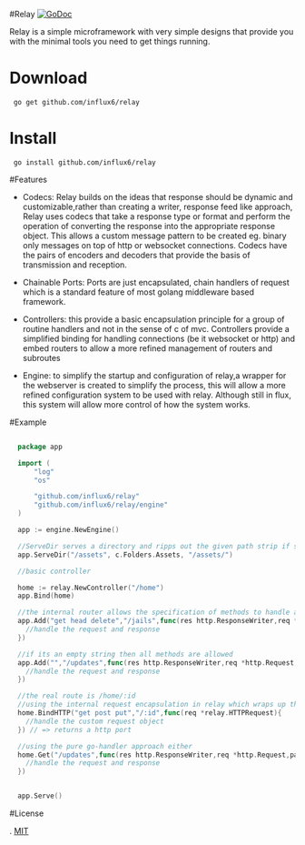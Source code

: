 #Relay
[![GoDoc](http://img.shields.io/badge/go-documentation-blue.svg?style=flat-square)](http://godoc.org/github.com/influx6/relay)

Relay is a simple microframework with very simple designs that provide you with the minimal tools you need to get things running.

# Download

     go get github.com/influx6/relay

# Install

     go install github.com/influx6/relay


#Features

  - Codecs: Relay builds on the ideas that response should be dynamic and customizable,rather than creating a writer, response feed like approach, Relay uses codecs that take a response type or format and perform the operation of converting the response into the appropriate response object. This allows a custom message pattern to be created eg. binary only messages on top of http or websocket connections. Codecs have the pairs of encoders and decoders that provide the basis of transmission and reception.

  - Chainable Ports: Ports are just encapsulated, chain handlers of request which is a standard feature of most golang middleware based framework.

  - Controllers: this provide a basic encapsulation principle for a group of routine handlers and not in the sense of c of mvc. Controllers provide a simplified binding for handling connections (be it websocket or http) and embed routers to allow a more refined management of routers and subroutes

  - Engine: to simplify the startup and configuration of relay,a wrapper for the webserver is created to simplify the process, this will allow a more refined configuration system to be used with relay. Although still in flux, this system will allow more control of how the system works.

#Example

  ```go

    package app

    import (
    	"log"
    	"os"

    	"github.com/influx6/relay"
    	"github.com/influx6/relay/engine"
    )

  	app := engine.NewEngine()

    //ServeDir serves a directory and ripps out the given path strip if supplied
  	app.ServeDir("/assets", c.Folders.Assets, "/assets/")

    //basic controller

    home := relay.NewController("/home")
    app.Bind(home)

    //the internal router allows the specification of methods to handle as a list of space seperated values
    app.Add("get head delete","/jails",func(res http.ResponseWriter,req *http.Request,params relay.Collector){
      //handle the request and response
    })

    //if its an empty string then all methods are allowed
    app.Add("","/updates",func(res http.ResponseWriter,req *http.Request,params relay.Collector){
      //handle the request and response
    })

    //the real route is /home/:id
    //using the internal request encapsulation in relay which wraps up the request and response and uses the codecs for writing and reading data
    home.BindHTTP("get post put","/:id",func(req *relay.HTTPRequest){
      //handle the custom request object
    }) // => returns a http port

    //using the pure go-handler approach either
    home.Get("/updates",func(res http.ResponseWriter,req *http.Request,params relay.Collector){
      //handle the request and response
    })


  	app.Serve()
  ```

#License

  . [MIT]()
